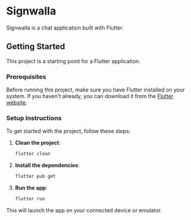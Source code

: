 
# Signwalla

Signwalla is a chat application built with Flutter.

## Getting Started

This project is a starting point for a Flutter application.

### Prerequisites

Before running this project, make sure you have Flutter installed on your system. If you haven't already, you can download it from the [Flutter website](https://flutter.dev/docs/get-started/install).

### Setup Instructions

To get started with the project, follow these steps:

1. **Clean the project**:
   ```bash
   flutter clean
   ```

2. **Install the dependencies**:
   ```bash
   flutter pub get
   ```

3. **Run the app**:
   ```bash
   flutter run
   ```

This will launch the app on your connected device or emulator.

